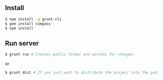 ## Install

```bash
$ npm install -g grunt-cli
$ gem install compass
$ npm install
```

## Run server
```bash
$ grunt run # Creates public folder and watches for changes
```
or

```bash
$ grunt dist # If you just want to distribute the project into the public folder
```